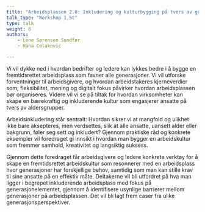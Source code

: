```yaml
---
title: "Arbeidsplassen 2.0: Inkludering og kulturbygging på tvers av generasjoner"
talk_type: "Workshop 1,5t"
type: talk
weight: 8
authors:
    - Lene Sørensen Sundfør
    - Hana Colakovic

---
```

Vi vil dykke ned i hvordan bedrifter og ledere kan lykkes bedre i å bygge en fremtidsrettet arbeidsplass som favner alle generasjoner. Vi vil utforske forventninger til arbeidsgivere, og hvordan arbeidstakeres kjerneverdier som; fleksibilitet, mening og digitalt fokus påvirker hvordan arbeidsplassen bør organiseres. Videre vil vi se på tiltak for hvordan virksomheter kan skape en bærekraftig og inkluderende kultur som engasjerer ansatte på tvers av aldersgrupper.


Arbeidsinkludering står sentralt: Hvordan sikrer vi at mangfold og ulikhet ikke bare aksepteres, men verdsettes, slik at alle ansatte, uansett alder eller bakgrunn, føler seg sett og inkludert?  Gjennom praktiske råd og konkrete eksempler vil foredraget gi innsikt i hvordan man bygger en arbeidskultur som fremmer samhold, kreativitet og langsiktig suksess.

Gjennom dette foredraget får arbeidsgivere og ledere konkrete verktøy for å skape en fremtidsrettet arbeidskultur som resonnerer med en arbeidsplass hvor generasjoner har forskjellige behov, samtidig som man kan stille krav til sine ansatte på en effektiv  måte.  Deltakerne vil bli utfordret på hva man ligger i begrepet inkluderende arbeidsplass med fokus på generasjonelementet, gjennom å identifisere usynlige barrierer mellom generasjoner på arbeidsplassen. Det vil bli lagt frem caser fra ulike generasjonsperspektiver. 

